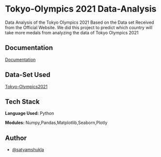 
# Tokyo-Olympics 2021 Data-Analysis

Data Analysis of the Tokyo Olympics 2021 Based on the Data set Received from the Official Website. We did this project to predict which country will take more medals from analyzing the data of Tokyo Olympics 2021 


## Documentation

[Documentation](https://drive.google.com/file/d/1OnWPO8zRPW1VyXWdFYAb3uB-0yPM9vbj/view?usp=sharing)


## Data-Set Used

[Tokyo-Olympics2021](https://rb.gy/uostls)


## Tech Stack

**Language Used:** Python

**Modules:** Numpy,Pandas,Matplotlib,Seaborn,Plotly


## Author

- [@satyamshukla](https://github.com/Satyamshukla007901)

